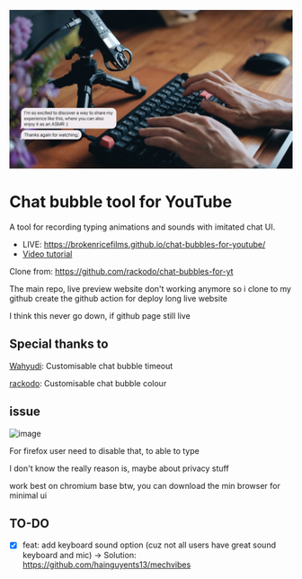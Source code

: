 ![cover](./cover.jpg)

Chat bubble tool for YouTube
============================

A tool for recording typing animations and sounds with imitated chat UI.

- LIVE: https://brokenricefilms.github.io/chat-bubbles-for-youtube/
- [Video tutorial](https://youtu.be/zu_vqAWHy_E)

Clone from: https://github.com/rackodo/chat-bubbles-for-yt

The main repo, live preview website don't working anymore so i clone to my github create the github action for deploy long live website

I think this never go down, if github page still live

## Special thanks to

[Wahyudi](https://github.com/halowahyudi): Customisable chat bubble timeout

[rackodo](https://github.com/rackodo): Customisable chat bubble colour

## issue

![image](https://github.com/licitfree/chat-bubbles-for-youtube/assets/40050527/da7f8c8c-ecbc-49af-bad7-02b7b15fea8e)

For firefox user need to disable that, to able to type

I don't know the really reason is, maybe about privacy stuff

work best on chromium base btw, you can download the min browser for minimal ui 

## TO-DO

- [x] feat: add keyboard sound option (cuz not all users have great sound keyboard and mic)
-> Solution: https://github.com/hainguyents13/mechvibes
